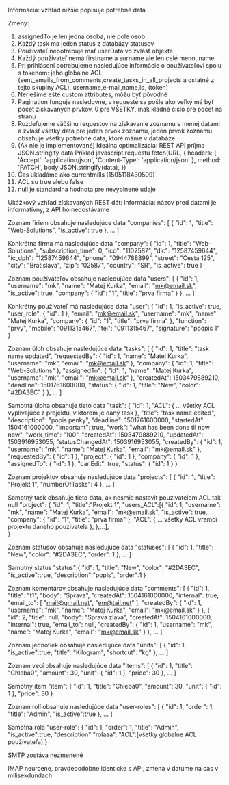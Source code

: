 Informácia: vzhľad nižšie popisuje potrebné data

Zmeny:
1. assignedTo je len jedna osoba, nie pole osob
2. Každý task ma jeden status z databázy statusov
3. Používateľ nepotrebuje mať userData vo zvlášť objekte
4. Každý používateľ nemá firstname a surname ale len celé meno, name
5. Pri prihlásení potrebujeme nasledujúce informácie o používateľovi spolu s tokenom:
  jeho globálne ACL (sent_emails_from_comments,create_tasks_in_all_projects a ostatné z tejto skupiny ACL), username,e-mail,name,id, (token)
6. Neriešime ešte custom attributes, môžu byť pôvodné
7. Pagination funguje nasledovne, v requeste sa pošle ako veľký má byť počet získavaných prvkov, 0 pre VŠETKY, inak kladné číslo pre počet na stranu
8. Rozdeľujeme väčšinu requestov na získavanie zoznamu s menej datami a zvlášť všetky data pre jeden prvok zoznamu, jeden prvok zoznamu obsahuje všetky potrebné data, ktoré máme v databáze
9. (Ak nie je implementované) Ideálna optimalizácia: REST API príjma JSON.stringify data
  Príklad javascript requestu
    fetch(URL, {
      headers: {
        'Accept': 'application/json',
        'Content-Type': 'application/json'
      },
      method: 'PATCH',
      body:JSON.stringify(data),
    })
10. Čas ukladáme ako currentmills (1505118430509)
11. ACL su true alebo false
12. null je standardna hodnota pre nevyplnené udaje

Ukážkový vzhľad získavaných REST dát:
Informácia: názov pred datami je informatívny, z API ho nedostávame

Zoznam firiem obsahuje nasledujúce data
"companies": [
  {
    "id": 1,
    "title": "Web-Solutions",
    "is_active": true
  },
  ...
]

Konkrétna firma má nasledujúce data
"company": {
    "id": 1,
    "title": "Web-Solutions",
    "subscription_time": 0,
    "ico": "1102587",
    "dic": "12587459644",
    "ic_dph": "12587459644",
    "phone": "0944788899",
    "street": "Cesta 125",
    "city": "Bratislava",
    "zip": "02587",
    "country": "SR",
    "is_active": true
  }

Zoznam používateľov obsahuje nasledujúce data
"users": [
  {
    "id": 1,
    "username": "mk",
    "name": "Matej Kurka",
    "email": "mk@email.sk",
    "is_active": true,
    "company": {
      "id": "1",
      "title": "prva firma"
    }
  },
  ...
]

Konkrétny používateľ má nasledujúce data
"user": {
    "id": 1,
    "is_active": true,
    "user_role": {
      "id": 1
    },
    "email": "mk@email.sk",
    "username": "mk",
    "name": "Matej Kurka",
    "company": {
      "id": "1",
      "title": "prva firma"
    },
    "function": "prvy",
    "mobile": "0911315467",
    "tel": "0911315467",
    "signature": "podpis 1"
  }

Zoznam úloh obsahuje nasledujúce data
"tasks": [
  {
    "id": 1,
    "title": "task name updated",
    "requestedBy": {
      "id": 1,
      "name": "Matej Kurka",
      "username": "mk",
      "email": "mk@email.sk"
    },
    "company": {
      "id": 1,
      "title": "Web-Solutions"
    },
    "assignedTo": {
      "id": 1,
      "name": "Matej Kurka",
      "username": "mk",
      "email": "mk@email.sk"
    },
    "createdAt": 1503479889210,
    "deadline": 1501761600000,
    "status": {
      "id": 1,
      "title": "New",
      "color": "#2DA3EC"
    }
  },
  ...
]

Samotná úloha obsahuje tieto data
"task": {
    "id": 1,
    "ACL": {
      ... všetky ACL vyplívajúce z projektu, v ktorom je daný task
    },
    "title": "task name edited",
    "description": "popis penky",
    "deadline": 1501761600000,
    "startedAt": 1504161000000,
    "important": true,
    "work": "what has been done til now now",
    "work_time": "100",
    "createdAt": 1503479889210,
    "updatedAt": 1503916953055,
    "statusChangedAt": 1503916953055,
    "createdBy": {
      "id": 1,
      "username": "mk",
      "name": "Matej Kurka",
      "email": "mk@email.sk"
    },
    "requestedBy": {
      "id": 1
    },
    "project": {
      "id": 1
    },
    "company": {
      "id": 1
    },
    "assignedTo": {
      "id": 1
    },
    "canEdit": true,
    "status": {
      "id": 1
    }
  }

Zoznam projektov obsahuje nasledujúce data
"projects": [
  {
    "id": 1,
    "title": "Projekt 1",
    "numberOfTasks": 4
  },
  ...
]

Samotný task obsahuje tieto data, ak nesmie nastavit pouzivatelom ACL tak null
"project": {
  "id": 1,
  "title":"Projekt 1",
  "users_ACL":[{
    "id": 1,
    "username": "mk",
    "name": "Matej Kurka",
    "email": "mk@email.sk",
    "is_active": true,
    "company": {
      "id": "1",
      "title": "prva firma"
      },
      "ACL": {
        ... všetky ACL vramci projektu daneho pouzivatela
      },
    },...],     
  }

Zoznam statusov obsahuje nasledujúce data
"statuses": [
  {
    "id": 1,
    "title": "New",
    "color": "#2DA3EC",
    "order": 1
  },
  ...
]

Samotný status
"status":{
  "id": 1,
  "title": "New",
  "color": "#2DA3EC",
  "is_active":true,
  "description":"popis",
  "order":1
}

Zoznam komentárov obsahuje nasledujúce data
"comments": [
  {
    "id": 1,
    "title": "t1",
    "body": "Sprava",
    "createdAt": 1504161000000,
    "internal": true,
    "email_to": [
      "mail@gmail.net",
      "em@tail.net"
    ],
    "createdBy": {
      "id": 1,
      "username": "mk",
      "name": "Matej Kurka",
      "email": "mk@email.sk"
    }
  },
  {
    "id": 2,
    "title": null,
    "body": "Sprava zlava",
    "createdAt": 1504161000000,
    "internal": true,
    "email_to": null,
    "createdBy": {
      "id": 1,
      "username": "mk",
      "name": "Matej Kurka",
      "email": "mk@email.sk"
    }
  },
  ...
]

Zoznam jednotiek obsahuje nasledujúce data
"units": [
  {
    "id": 1,
    "is_active":true,
    "title": "Kilogram",
    "shortcut": "kg"
  },
  ...
]


Zoznam vecí obsahuje nasledujúce data
"items": [
  {
    "id": 1,
    "title": "Chleba0",
    "amount": 30,
    "unit": {
      "id": 1
    },
    "price": 30
  },
  ...
]

Samotný item
"item": {
  "id": 1,
  "title": "Chleba0",
  "amount": 30,
  "unit": {
    "id": 1
  },
  "price": 30
}

Zoznam rolí obsahuje nasledujúce data
"user-roles": [
  {
    "id": 1,
    "order": 1,
    "title": "Admin",
    "is_active":true
  },
  ...
]

Samotná rola
"user-role": {
  "id": 1,
  "order": 1,
  "title": "Admin",
  "is_active":true,
  "description":"rolaaa",
  "ACL":[všetky globalne ACL používateľa]
}

SMTP zostáva nezmenené

IMAP neurcene, pravdepodobne identicke s API, zmena v datume na cas v milisekdundach
